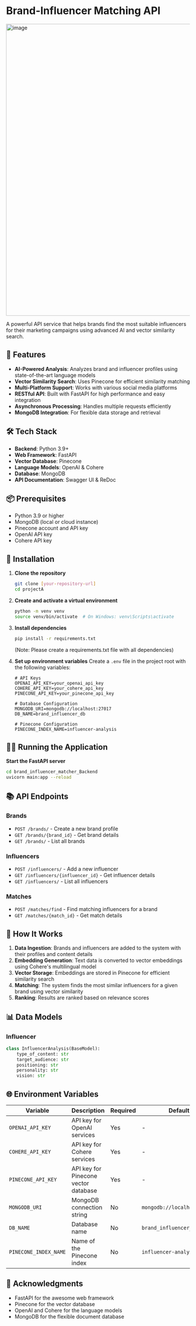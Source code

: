 # Brand-Influencer Matching API
<img width="882" height="798" alt="image" src="https://github.com/user-attachments/assets/ea244c6c-d7fb-4325-aaf3-3ee7adb6b2ba" />

A powerful API service that helps brands find the most suitable influencers for their marketing campaigns using advanced AI and vector similarity search.

## 🚀 Features

- **AI-Powered Analysis**: Analyzes brand and influencer profiles using state-of-the-art language models
- **Vector Similarity Search**: Uses Pinecone for efficient similarity matching
- **Multi-Platform Support**: Works with various social media platforms
- **RESTful API**: Built with FastAPI for high performance and easy integration
- **Asynchronous Processing**: Handles multiple requests efficiently
- **MongoDB Integration**: For flexible data storage and retrieval

## 🛠️ Tech Stack

- **Backend**: Python 3.9+
- **Web Framework**: FastAPI
- **Vector Database**: Pinecone
- **Language Models**: OpenAI & Cohere
- **Database**: MongoDB
- **API Documentation**: Swagger UI & ReDoc

## 📦 Prerequisites

- Python 3.9 or higher
- MongoDB (local or cloud instance)
- Pinecone account and API key
- OpenAI API key
- Cohere API key

## 🚀 Installation

1. **Clone the repository**
   ```bash
   git clone [your-repository-url]
   cd projectA
   ```

2. **Create and activate a virtual environment**
   ```bash
   python -m venv venv
   source venv/bin/activate  # On Windows: venv\Scripts\activate
   ```

3. **Install dependencies**
   ```bash
   pip install -r requirements.txt
   ```
   (Note: Please create a requirements.txt file with all dependencies)

4. **Set up environment variables**
   Create a `.env` file in the project root with the following variables:
   ```env
   # API Keys
   OPENAI_API_KEY=your_openai_api_key
   COHERE_API_KEY=your_cohere_api_key
   PINECONE_API_KEY=your_pinecone_api_key
   
   # Database Configuration
   MONGODB_URI=mongodb://localhost:27017
   DB_NAME=brand_influencer_db
   
   # Pinecone Configuration
   PINECONE_INDEX_NAME=influencer-analysis
   ```

## 🏃‍♂️ Running the Application

   **Start the FastAPI server**
   ```bash
   cd brand_influencer_matcher_Backend
   uvicorn main:app --reload
   ```



## 📚 API Endpoints

### Brands
- `POST /brands/` - Create a new brand profile
- `GET /brands/{brand_id}` - Get brand details
- `GET /brands/` - List all brands

### Influencers
- `POST /influencers/` - Add a new influencer
- `GET /influencers/{influencer_id}` - Get influencer details
- `GET /influencers/` - List all influencers

### Matches
- `POST /matches/find` - Find matching influencers for a brand
- `GET /matches/{match_id}` - Get match details

## 🤖 How It Works

1. **Data Ingestion**: Brands and influencers are added to the system with their profiles and content details
2. **Embedding Generation**: Text data is converted to vector embeddings using Cohere's multilingual model
3. **Vector Storage**: Embeddings are stored in Pinecone for efficient similarity search
4. **Matching**: The system finds the most similar influencers for a given brand using vector similarity
5. **Ranking**: Results are ranked based on relevance scores

## 📊 Data Models

### Influencer
```python
class InfluencerAnalysis(BaseModel):
    type_of_content: str
    target_audience: str
    positioning: str
    personality: str
    vision: str
```

## 🌐 Environment Variables

| Variable | Description | Required | Default |
|----------|-------------|----------|---------|
| `OPENAI_API_KEY` | API key for OpenAI services | Yes | - |
| `COHERE_API_KEY` | API key for Cohere services | Yes | - |
| `PINECONE_API_KEY` | API key for Pinecone vector database | Yes | - |
| `MONGODB_URI` | MongoDB connection string | No | `mongodb://localhost:27017` |
| `DB_NAME` | Database name | No | `brand_influencer_db` |
| `PINECONE_INDEX_NAME` | Name of the Pinecone index | No | `influencer-analysis` |


## 🙏 Acknowledgments

- FastAPI for the awesome web framework
- Pinecone for the vector database
- OpenAI and Cohere for the language models
- MongoDB for the flexible document database
